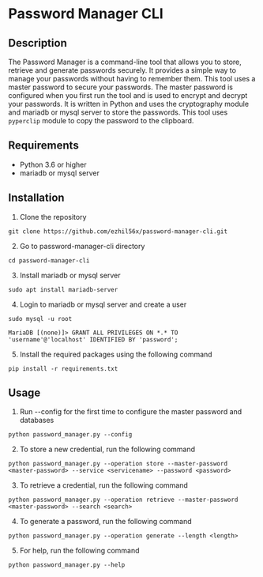 # Password Manager CLI

## Description

The Password Manager is a command-line tool that allows you to store, retrieve and generate passwords securely. It provides a simple way to manage your passwords without having to remember them. This tool uses a master password to secure your passwords. The master password is configured when you first run the tool and is used to encrypt and decrypt your passwords. It is written in Python and uses the cryptography module and mariadb or mysql server to store the passwords. This tool uses `pyperclip` module to copy the password to the clipboard.

## Requirements

- Python 3.6 or higher
- mariadb or mysql server

## Installation

1. Clone the repository

```
git clone https://github.com/ezhil56x/password-manager-cli.git
```

2. Go to password-manager-cli directory

```
cd password-manager-cli
```

3. Install mariadb or mysql server

```
sudo apt install mariadb-server
```

4. Login to mariadb or mysql server and create a user

```
sudo mysql -u root
```

```
MariaDB [(none)]> GRANT ALL PRIVILEGES ON *.* TO 'username'@'localhost' IDENTIFIED BY 'password';
```

5. Install the required packages using the following command

```
pip install -r requirements.txt
```

## Usage

1. Run --config for the first time to configure the master password and databases

```
python password_manager.py --config
```

2. To store a new credential, run the following command

```
python password_manager.py --operation store --master-password <master-password> --service <servicename> --password <password>
```

3. To retrieve a credential, run the following command

```
python password_manager.py --operation retrieve --master-password <master-password> --search <search>
```

4. To generate a password, run the following command

```
python password_manager.py --operation generate --length <length>
```

5. For help, run the following command

```
python password_manager.py --help
```
